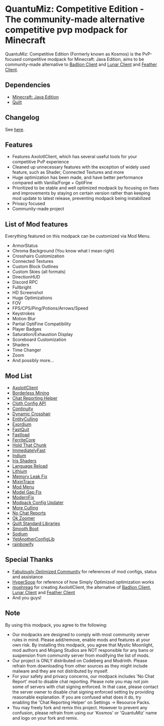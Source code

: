 # QuantuMiz: Competitive Edition - The community-made alternative competitive pvp modpack for Minecraft
QuantuMiz: Competitive Edition (Formerly known as Kosmos) is the PvP-focused competitive modpack for Minecraft: Java Edition, aims to be community-made alternative to [Badlion Client](https://www.badlion.net/) and [Lunar Client](https://www.lunarclient.com/) and [Feather Client](https://feathermc.com/).

## Dependencies
* [Minecraft: Java Edition](https://minecraft.net)
* [Quilt](https://quiltmc.org/en/)

## Changelog
See [here](https://github.com/MysticMoonlight/Kosmos/releases).

## Features
* Features AxolotlClient, which has several useful tools for your competitive PvP experience
* Cleaned up unnecessary features with the exception of widely used feature, such as Shader, Connected Textures and more
* Huge optimization has been made, and have better performance compared with Vanilla/Forge + OptiFine
* Prioritized to be stable and well optimized modpack by focusing on fixes and improvements by staying on certain version rather than keeping mod update to latest release, preventing modpack being instabilized
* Privacy focused
* Community-made project

## List of Mod features
Everything featured on this modpack can be customized via Mod Menu.

* ArmorStatus
* Chroma Background (You know what I mean right)
* Crosshairs Customization
* Connected Textures
* Custom Block Outlines
* Custom Skies (all formats)
* DirectionHUD
* Discord RPC
* Fullbright
* HD Screenshot
* Huge Optimizations
* FOV
* FPS/CPS/Ping/Potions/Arrows/Speed
* Keystrokes
* Motion Blur
* Partial OptiFine Compatibility
* Player Badges
* Saturation/Exhaustion Display
* Scoreboard Customization
* Shaders
* Time Changer
* Zoom
* And possibly more...

## Mod List
* [AxolotlClient](https://modrinth.com/mod/axolotlclient)
* [Borderless Mining](https://modrinth.com/mod/borderless-mining)
* [Chat Reporting Helper](https://modrinth.com/resourcepack/chat-reporting-helper)
* [Cloth Config API](https://modrinth.com/mod/cloth-config)
* [Continuity](https://modrinth.com/mod/continuity)
* [Dynamic Crosshair](https://modrinth.com/mod/dynamiccrosshair)
* [EntityCulling](https://modrinth.com/mod/entityculling)
* [Exordium](https://modrinth.com/mod/exordium)
* [FastQuit](https://modrinth.com/mod/fastquit)
* [Fastload](https://modrinth.com/mod/fastload)
* [FerriteCore](https://modrinth.com/mod/ferrite-core)
* [Hold That Chunk](https://modrinth.com/mod/hold-that-chunk)
* [ImmediatelyFast](https://modrinth.com/mod/immediatelyfast)
* [Indium](https://modrinth.com/mod/indium)
* [Iris Shaders](https://modrinth.com/mod/iris)
* [Language Reload](https://modrinth.com/mod/language-reload)
* [Lithium](https://modrinth.com/mod/lithium)
* [Memory Leak Fix](https://modrinth.com/mod/memoryleakfix)
* [MixinTrace](https://modrinth.com/mod/mixintrace)
* [Mod Menu](https://modrinth.com/mod/modmenu)
* [Model Gap Fix](https://modrinth.com/mod/modelfix)
* [ModernFix](https://modrinth.com/mod/modernfix)
* [Modpack Config Updater](https://modrinth.com/mod/modpack-config-updater)
* [More Culling](https://modrinth.com/mod/moreculling)
* [No Chat Reports](https://modrinth.com/mod/no-chat-reports)
* [Ok Zoomer](https://modrinth.com/mod/ok-zoomer)
* [Quilt Standard Libraries](https://modrinth.com/mod/qsl)
* [Smooth Boot](https://modrinth.com/mod/smoothboot-fabric)
* [Sodium](https://modrinth.com/mod/sodium)
* [YetAnotherConfigLib](https://modrinth.com/mod/yacl)
* [rainbowify](https://modrinth.com/mod/rainbowify)

## Special Thanks
* [Fabulously Optimized Community](https://discord.gg/fabulously-optimized-859124104644788234) for references of mod configs, status and assistance
* [HyperSoop](https://modrinth.com/user/HyperSoop) for reference of how Simply Optimized optimization works
* [moehreag](https://modrinth.com/user/moehreag) for creating AxolotlClient, the alternative of [Badlion Client](https://www.badlion.net/), [Lunar Client](https://www.lunarclient.com/) and [Feather Client](https://feathermc.com/)
* And you guys!

## Note
By using this modpack, you agree to the following:
* Our modpacks are designed to comply with most community server rules in mind. Please add/remove, enable mods and features at your own risk. By installing this modpack, you agree that Mystic Moonlight, mod authors and Mojang Studios are NOT responsible for any bans or suspension from community server from modifying the list of mods.
* Our project is ONLY distributed on Codeberg and Modrinth. Please refrain from downloading from other sources as they might include malware and they are not distributed by myself.
* For your safety and privacy concerns, our modpack includes 'No Chat Report' mod to disable chat reporting. Please note you may not join some of servers with chat signing enforced. In that case, please contact the server owner to disable chat signing enforced setting by providing reasonable explanation. If you are confused what does it do, try enabling the 'Chat Reporting Helper' on Settings -> Resource Packs.
* You may freely fork and remix this project. However to prevent any confusion, please refrain from using our 'Kosmos' or 'QuantuMiz' name and logo on your fork and remix.